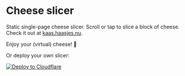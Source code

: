 # Cheese slicer

Static single-page cheese slicer. Scroll or tap to slice a block of cheese.
Check it out at [kaas.haasjes.nu](https://kaas.haasjes.nu).

Enjoy your (virtual) cheese! 🧀

Or deploy your own slicer:

[![Deploy to Cloudflare](https://deploy.workers.cloudflare.com/button)](https://deploy.workers.cloudflare.com/?url=https%3A%2F%2Fgithub.com%2Fcrnh%2Fkaas)
